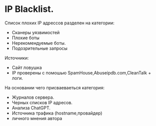 # IP Blacklist.
Список плохих IP адрессов разделен на категории:
- Сканеры уязвимостей
- Плохие боты
- Нерекомендуемые боты.
- Подозрительные запросы

Источники:
- Сайт ловушка
- IP проверены с помошью SpamHouse,Abuseipdb.com,CleanTalk + логи.

На основании чего присваеваеться категория:
- Журналов сервера.
- Черных списков IP адресов.
- Анализа ChatGPT.
- Источника трафика (hostname,провайдер)
- личного мнения автора
